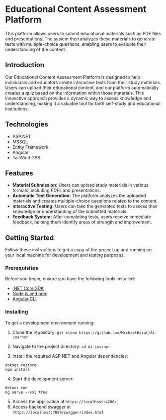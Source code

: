 # Educational Content Assessment Platform

This platform allows users to submit educational materials such as PDF files and presentations. The system then analyzes these materials to generate tests with multiple-choice questions, enabling users to evaluate their understanding of the content.

## Introduction

Our Educational Content Assessment Platform is designed to help individuals and educators create interactive tests from their study materials. Users can upload their educational content, and our platform automatically creates a quiz based on the information within those materials. This innovative approach provides a dynamic way to assess knowledge and understanding, making it a valuable tool for both self-study and educational institutions.

## Technologies

- ASP.NET
- MSSQL
- Entity Framework
- Angular
- TailWind CSS

## Features

- **Material Submission:** Users can upload study materials in various formats, including PDFs and presentations.
- **Automatic Test Generation:** The platform analyzes the uploaded materials and creates multiple-choice questions related to the content.
- **Interactive Testing:** Users can take the generated tests to assess their knowledge or understanding of the submitted materials.
- **Feedback System:** After completing tests, users receive immediate feedback, helping them identify areas of strength and improvement.

## Getting Started

Follow these instructions to get a copy of the project up and running on your local machine for development and testing purposes.

### Prerequisites

Before you begin, ensure you have the following tools installed:

- [.NET Core SDK](https://dotnet.microsoft.com/download)
- [Node.js and npm](https://nodejs.org/en/download/)
- [Angular CLI](https://cli.angular.io/)

### Installing

To get a development environment running:

1. Clone the repository:
```git clone https://github.com/MichaelHazut/Ai-Learner```

2. Navigate to the project directory:
```cd Ai-Learner```

3. Install the required ASP.NET and Angular dependencies:
```
dotnet restore
npm install
```
4. Start the development server:
```
dotnet run
ng serve --ssl true
```

5. Access the application at `https://localhost:4200/`.
6. Access backend swagger at `https://localhost:7089/swagger/index.html`
